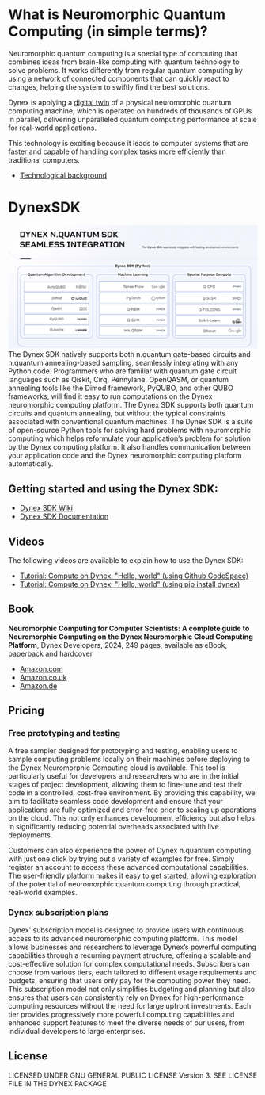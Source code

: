 # What is Neuromorphic Quantum Computing (in simple terms)? 
Neuromorphic quantum computing is a special type of computing that combines ideas from brain-like computing with quantum technology to solve problems. It works differently from regular quantum computing by using a network of connected components that can quickly react to changes, helping the system to swiftly find the best solutions. 

Dynex is applying a [digital twin](https://en.wikipedia.org/wiki/Digital_twin) of a physical neuromorphic quantum computing machine, which is operated on hundreds of thousands of GPUs in parallel, delivering unparalleled quantum computing performance at scale for real-world applications. 

This technology is exciting because it leads to computer systems that are faster and capable of handling complex tasks more efficiently than traditional computers.

- [Technological background](https://dynex.co/learn/n-quantum-computing)

# DynexSDK
![Dynex SDK](https://github.com/dynexcoin/website/blob/main/dynexsdk.png)
The Dynex SDK natively supports both n.quantum gate-based circuits and n.quantum annealing-based sampling, seamlessly integrating with any Python code. Programmers who are familiar with quantum gate circuit languages such as Qiskit, Cirq, Pennylane, OpenQASM, or quantum annealing tools like the Dimod framework, PyQUBO, and other QUBO frameworks, will find it easy to run computations on the Dynex neuromorphic computing platform. The Dynex SDK supports both quantum circuits and quantum annealing, but without the typical constraints associated with conventional quantum machines. The Dynex SDK is a suite of open-source Python tools for solving hard problems with neuromorphic computing which helps reformulate your application’s problem for solution by the Dynex computing platform. It also handles communication between your application code and the Dynex neuromorphic computing platform automatically.

## Getting started and using the Dynex SDK:
- [Dynex SDK Wiki](https://github.com/dynexcoin/DynexSDK/wiki)
- [Dynex SDK Documentation](https://docs.dynexcoin.org/)

## Videos

The following videos are available to explain how to use the Dynex SDK:

- [Tutorial: Compute on Dynex: "Hello, world" (using Github CodeSpace)](https://www.youtube.com/watch?v=V46_cOUb9Vo)
- [Tutorial: Compute on Dynex: "Hello, world" (using pip install dynex)](https://www.youtube.com/watch?v=HNUOwEYyTJA)

## Book

**Neuromorphic Computing for Computer Scientists: A complete guide to Neuromorphic Computing on the Dynex Neuromorphic Cloud Computing Platform**, Dynex Developers, 2024, 249 pages, available as eBook, paperback and hardcover

- [Amazon.com](https://www.amazon.com/dp/B0CRQQPBB5)
- [Amazon.co.uk](https://www.amazon.co.uk/dp/B0CRQQPBB5)
- [Amazon.de](https://www.amazon.de/dp/B0CRQQPBB5)

## Pricing

### Free prototyping and testing
A free sampler designed for prototyping and testing, enabling users to sample computing problems locally on their machines before deploying to the Dynex Neuromorphic Computing cloud is available. This tool is particularly useful for developers and researchers who are in the initial stages of project development, allowing them to fine-tune and test their code in a controlled, cost-free environment. By providing this capability, we aim to facilitate seamless code development and ensure that your applications are fully optimized and error-free prior to scaling up operations on the cloud. This not only enhances development efficiency but also helps in significantly reducing potential overheads associated with live deployments.

Customers can also experience the power of Dynex n.quantum computing with just one click by trying out a variety of examples for free. Simply register an account to access these advanced computational capabilities. The user-friendly platform makes it easy to get started, allowing exploration of the potential of neuromorphic quantum computing through practical, real-world examples. 

### Dynex subscription plans
Dynex' subscription model is designed to provide users with continuous access to its advanced neuromorphic computing platform. This model allows businesses and researchers to leverage Dynex’s powerful computing capabilities through a recurring payment structure, offering a scalable and cost-effective solution for complex computational needs. Subscribers can choose from various tiers, each tailored to different usage requirements and budgets, ensuring that users only pay for the computing power they need. This subscription model not only simplifies budgeting and planning but also ensures that users can consistently rely on Dynex for high-performance computing resources without the need for large upfront investments. Each tier provides progressively more powerful computing capabilities and enhanced support features to meet the diverse needs of our users, from individual developers to large enterprises.

## License

LICENSED UNDER GNU GENERAL PUBLIC LICENSE Version 3. SEE LICENSE FILE IN THE DYNEX PACKAGE
